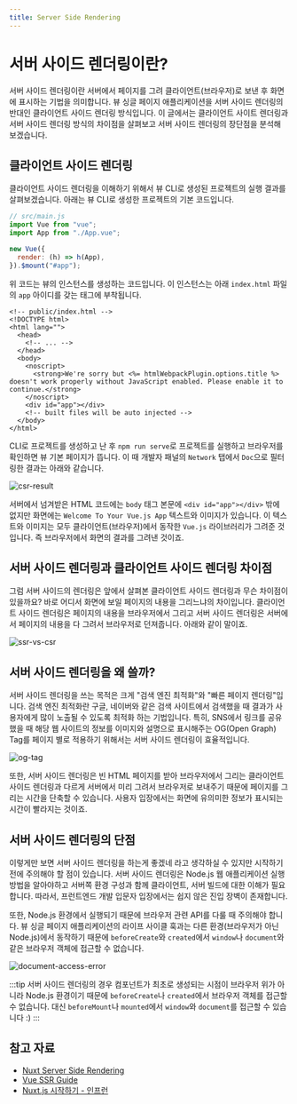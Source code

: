 ```yaml
---
title: Server Side Rendering
---
```


# 서버 사이드 렌더링이란?

서버 사이드 렌더링이란 서버에서 페이지를 그려 클라이언트(브라우저)로 보낸 후 화면에 표시하는 기법을 의미합니다. 뷰 싱글 페이지 애플리케이션을 서버 사이드 렌더링의 반대인 클라이언트 사이드 렌더링 방식입니다. 이 글에서는 클라이언트 사이트 렌더링과 서버 사이드 렌더링 방식의 차이점을 살펴보고 서버 사이드 렌더링의 장단점을 분석해 보겠습니다.

## 클라이언트 사이드 렌더링

클라이언트 사이드 렌더링을 이해하기 위해서 뷰 CLI로 생성된 프로젝트의 실행 결과를 살펴보겠습니다. 아래는 뷰 
CLI로 생성한 프로젝트의 기본 코드입니다.

```js
// src/main.js
import Vue from "vue";
import App from "./App.vue";

new Vue({
  render: (h) => h(App),
}).$mount("#app");
```

위 코드는 뷰의 인스턴스를 생성하는 코드입니다. 이 인스턴스는 아래 `index.html` 파일의 `app` 아이디를 갖는 태그에 부착됩니다.

```html{11}
<!-- public/index.html -->
<!DOCTYPE html>
<html lang="">
  <head>
    <!-- ... -->
  </head>
  <body>
    <noscript>
      <strong>We're sorry but <%= htmlWebpackPlugin.options.title %> doesn't work properly without JavaScript enabled. Please enable it to continue.</strong>
    </noscript>
    <div id="app"></div>
    <!-- built files will be auto injected -->
  </body>
</html>
```

CLI로 프로젝트를 생성하고 난 후 `npm run serve`로 프로젝트를 실행하고 브라우저를 확인하면 뷰 기본 페이지가 뜹니다. 이 때 개발자 패널의 `Network` 탭에서 `Doc`으로 필터링한 결과는 아래와 같습니다.

![csr-result](./images/csr-result.gif)

서버에서 넘겨받은 HTML 코드에는 `body` 태그 본문에 `<div id="app"></div>` 밖에 없지만 화면에는 
`Welcome To Your Vue.js App` 텍스트와 이미지가 있습니다. 이 텍스트와 이미지는 모두 클라이언트(브라우저)에서 동작한 `Vue.js` 라이브러리가 그려준 것입니다. 즉 브라우저에서 화면의 결과를 그려낸 것이죠.

## 서버 사이드 렌더링과 클라이언트 사이드 렌더링 차이점

그럼 서버 사이드의 렌더링은 앞에서 살펴본 클라이언트 사이드 렌더링과 무슨 차이점이 있을까요? 바로 어디서 화면에 보일 페이지의 내용을 그리느냐의 차이입니다. 클라이언트 사이드 렌더링은 페이지의 내용을 브라우저에서 그리고 서버 사이드 렌더링은 서버에서 페이지의 내용을 다 그려서 브라우저로 던져줍니다. 아래와 같이 말이죠.

![ssr-vs-csr](./images/ssr-vs-csr.png)

<!-- ## 서버 사이드 렌더링과 클라이언트 사이드 렌더링의 렌더링 절차 비교

SPA의 초기 화면 렌더링을 위해 브라우저가 진행해야 하는 일들

`/about` 이라는 페이지로 이동한다고 가정했을 때의 절차

- index.html 파일 다운로드
- Vue.js 애플리케이션 관련된 JS 라이브러리 모두 다운로드
- Vue.js 애플리케이션 초기화
- Vue Router 초기화 및 해당 페이지로 이동
- 화면에 표시하기 위한 REST API 데이터 요청 및 화면 구성
- Vue.js 템플릿의 내용을 사용자가 볼 수 있게 렌더링

SSR의 초기 화면 렌더링 절차

- ..

`hydration`이라는 작업을 거친 이후에는 SPA 처럼 동작하는 것이 Universal Mode의 특징

할 일 : [ ] 바탕화면 nuxt-img 폴더의 이미지 보고 위 섹션의 ssr 내용 정리 필요 -->

## 서버 사이드 렌더링을 왜 쓸까?

서버 사이드 렌더링을 쓰는 목적은 크게 "검색 엔진 최적화"와 "빠른 페이지 렌더링"입니다. 검색 엔진 최적화란 구글, 네이버와 같은 검색 사이트에서 검색했을 때 결과가 사용자에게 많이 노출될 수 있도록 최적화 하는 기법입니다. 특히, SNS에서 링크를 공유했을 때 해당 웹 사이트의 정보를 이미지와 설명으로 표시해주는 OG(Open Graph) Tag를 페이지 별로 적용하기 위해서는 서버 사이드 렌더링이 효율적입니다.

![og-tag](./images/og-tag.png)

또한, 서버 사이드 렌더링은 빈 HTML 페이지를 받아 브라우저에서 그리는 클라이언트 사이드 렌더링과 다르게 서버에서 미리 그려서 브라우저로 보내주기 때문에 페이지를 그리는 시간을 단축할 수 있습니다. 사용자 입장에서는 화면에 유의미한 정보가 표시되는 시간이 빨라지는 것이죠.

## 서버 사이드 렌더링의 단점

이렇게만 보면 서버 사이드 렌더링을 하는게 좋겠네 라고 생각하실 수 있지만 시작하기 전에 주의해야 할 점이 있습니다. 서버 사이드 렌더링은 Node.js 웹 애플리케이션 실행 방법을 알아야하고 서버쪽 환경 구성과 함께 클라이언트, 서버 빌드에 대한 이해가 필요합니다. 따라서, 프런트엔드 개발 입문자 입장에서는 쉽지 않은 진입 장벽이 존재합니다.

또한, Node.js 환경에서 실행되기 때문에 브라우저 관련 API를 다룰 때 주의해야 합니다. 뷰 싱글 페이지 애플리케이션의 라이프 사이클 훅과는 다른 환경(브라우저가 아닌 Node.js)에서 동작하기 때문에 `beforeCreate`와 `created`에서 `window`나 `document`와 같은 브라우저 객체에 접근할 수 없습니다.

![document-access-error](./images/document-access-error.png)

:::tip
서버 사이드 렌더링의 경우 컴포넌트가 최초로 생성되는 시점이 브라우저 위가 아니라 Node.js 환경이기 때문에 `beforeCreate`나 `created`에서 브라우저 객체를 접근할 수 없습니다. 대신 `beforeMount`나 `mounted`에서 `window`와 `document`를 접근할 수 있습니다 :)
:::

## 참고 자료

- [Nuxt Server Side Rendering](https://nuxtjs.org/docs/2.x/concepts/server-side-rendering)
- [Vue SSR Guide](https://ssr.vuejs.org/#what-is-server-side-rendering-ssr)
- [Nuxt.js 시작하기 - 인프런](https://www.inflearn.com/course/넉스트-시작하기?inst=cc965820)